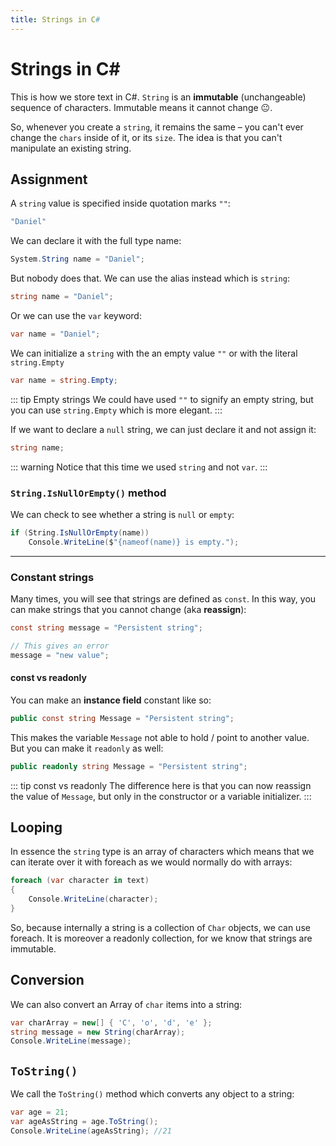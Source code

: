 ```yaml
--- 
title: Strings in C#
---
```


# Strings in C#

This is how we store text in C#.
`String` is an **immutable** (unchangeable) sequence of characters. Immutable means it cannot change :neutral_face:. 

So, whenever you create a `string`, it remains the same – you can't ever change the `chars` inside of it, or its `size`. The idea is that you can't manipulate an existing string.


## Assignment
A `string` value is specified inside quotation marks `""`:
``` csharp
"Daniel"
```

We can declare it with the full type name:
``` csharp
System.String name = "Daniel";
```

But nobody does that. We can use the alias instead which is `string`:
``` csharp
string name = "Daniel";
```
Or we can use the `var` keyword:

``` csharp
var name = "Daniel";
```

We can initialize a `string` with the an empty value `""` or with the literal `string.Empty`
``` csharp
var name = string.Empty;
```

::: tip Empty strings
We could have used `""` to signify an empty string, but you can use `string.Empty` which is more elegant.
:::

<!-- ![Leonardo elegant](https://media.giphy.com/media/KHgcyO0kirKTK/giphy.gif) -->

If we want to declare a `null` string, we can just declare it and not assign it:
``` csharp
string name;
```

::: warning
Notice that this time we used `string` and not `var`.
:::

### `String.IsNullOrEmpty()` method

We can check to see whether a string is `null` or `empty`:
``` csharp
if (String.IsNullOrEmpty(name))
    Console.WriteLine($"{nameof(name)} is empty.");
```

---

### Constant strings
Many times, you will see that strings are defined as `const`. In this way, you can make strings that you cannot change (aka **reassign**):

``` csharp
const string message = "Persistent string";

// This gives an error
message = "new value";
```

#### const vs readonly
You can make an **instance field** constant like so:
``` csharp
public const string Message = "Persistent string";
```
This makes the variable `Message` not able to hold / point to another value. But you can make it `readonly` as well:

``` csharp
public readonly string Message = "Persistent string";
```

::: tip const vs readonly
The difference here is that you can now reassign the value of `Message`, but only in the constructor or a variable initializer.
:::

## Looping
In essence the `string` type is an array of characters which means that we can iterate over it with foreach as we would normally do with arrays:
``` csharp
foreach (var character in text)
{
    Console.WriteLine(character);
}
```

So, because internally a string is a collection of `Char` objects, we can use foreach. It is moreover a readonly collection, for we know that strings are immutable.


## Conversion
We can also convert an Array of `char` items into a string:

``` csharp
var charArray = new[] { 'C', 'o', 'd', 'e' };
string message = new String(charArray);
Console.WriteLine(message);
```

## `ToString()`

We call the `ToString()` method which converts any object to a string:
``` csharp
var age = 21;
var ageAsString = age.ToString();
Console.WriteLine(ageAsString); //21
```
